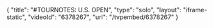 {
    "title": "#TOURNOTES: U.S. OPEN",
    "type": "solo",
    "layout": "iframe-static",
    "videoId": "6378267",
    "url": "\/tvpembed\/6378267"
}